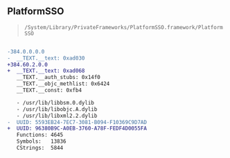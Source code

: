 ## PlatformSSO

> `/System/Library/PrivateFrameworks/PlatformSSO.framework/PlatformSSO`

```diff

-384.0.0.0.0
-  __TEXT.__text: 0xad030
+384.60.2.0.0
+  __TEXT.__text: 0xad068
   __TEXT.__auth_stubs: 0x14f0
   __TEXT.__objc_methlist: 0x6424
   __TEXT.__const: 0xfb4

   - /usr/lib/libbsm.0.dylib
   - /usr/lib/libobjc.A.dylib
   - /usr/lib/libxml2.2.dylib
-  UUID: 5593EB24-7EC7-3081-B094-F10369C9D7AD
+  UUID: 96380B9C-A0EB-3760-A78F-FEDF4D0055FA
   Functions: 4645
   Symbols:   13836
   CStrings:  5844

```
